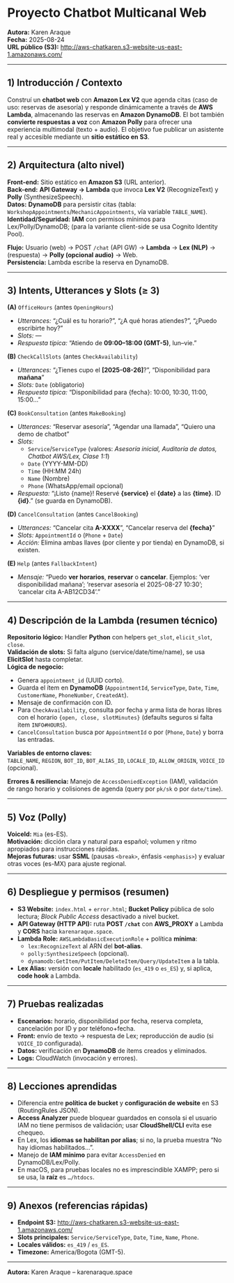 # Proyecto Chatbot Multicanal Web
**Autora:** Karen Araque  
**Fecha:** 2025-08-24  
**URL público (S3):** http://aws-chatkaren.s3-website-us-east-1.amazonaws.com/

---

## 1) Introducción / Contexto
Construí un **chatbot web** con **Amazon Lex V2** que agenda citas (caso de uso: reservas de asesoría) y responde dinámicamente a través de **AWS Lambda**, almacenando las reservas en **Amazon DynamoDB**. El bot también **convierte respuestas a voz** con **Amazon Polly** para ofrecer una experiencia multimodal (texto + audio). El objetivo fue publicar un asistente real y accesible mediante un **sitio estático en S3**.

---

## 2) Arquitectura (alto nivel)
**Front-end:** Sitio estático en **Amazon S3** (URL anterior).  
**Back-end:** **API Gateway → Lambda** que invoca **Lex V2** (RecognizeText) y **Polly** (SynthesizeSpeech).  
**Datos:** **DynamoDB** para persistir citas (tabla: `WorkshopAppointments`/`MechanicAppointments`, vía variable `TABLE_NAME`).  
**Identidad/Seguridad:** **IAM** con permisos mínimos para Lex/Polly/DynamoDB; (para la variante client-side se usa Cognito Identity Pool).

**Flujo:** Usuario (web) → POST `/chat` (API GW) → **Lambda** → **Lex (NLP)** → (respuesta) → **Polly (opcional audio)** → Web.  
**Persistencia:** Lambda escribe la reserva en DynamoDB.
  
---

## 3) Intents, Utterances y Slots (≥ 3)
**(A)** `OfficeHours` (antes `OpeningHours`)  
- *Utterances:* “¿Cuál es tu horario?”, “¿A qué horas atiendes?”, “¿Puedo escribirte hoy?”  
- *Slots:* —  
- *Respuesta típica:* “Atiendo de **09:00–18:00 (GMT-5)**, lun–vie.”

**(B)** `CheckCallSlots` (antes `CheckAvailability`)  
- *Utterances:* “¿Tienes cupo el **[2025-08-26]**?”, “Disponibilidad para **mañana**”  
- *Slots:* `Date` (obligatorio)  
- *Respuesta típica:* “Disponibilidad para {fecha}: 10:00, 10:30, 11:00, 15:00…”

**(C)** `BookConsultation` (antes `MakeBooking`)  
- *Utterances:* “Reservar asesoría”, “Agendar una llamada”, “Quiero una demo de chatbot”  
- *Slots:*  
  - `Service`/`ServiceType` (valores: *Asesoría inicial, Auditoría de datos, Chatbot AWS/Lex, Clase 1:1*)  
  - `Date` (YYYY-MM-DD)  
  - `Time` (HH:MM 24h)  
  - `Name` (Nombre)  
  - `Phone` (WhatsApp/email opcional)  
- *Respuesta:* “¡Listo {name}! Reservé **{service}** el **{date}** a las **{time}**. ID **{id}**.” (se guarda en DynamoDB).

**(D)** `CancelConsultation` (antes `CancelBooking`)  
- *Utterances:* “Cancelar cita **A-XXXX**”, “Cancelar reserva del **{fecha}**”  
- *Slots:* `AppointmentId` o (`Phone` + `Date`)  
- *Acción:* Elimina ambas llaves (por cliente y por tienda) en DynamoDB, si existen.

**(E)** `Help` (antes `FallbackIntent`)  
- *Mensaje:* “Puedo **ver horarios**, **reservar** o **cancelar**. Ejemplos: ‘ver disponibilidad mañana’; ‘reservar asesoría el 2025-08-27 10:30’; ‘cancelar cita A-AB12CD34’.”

---

## 4) Descripción de la Lambda (resumen técnico)
**Repositorio lógico:** Handler **Python** con helpers `get_slot`, `elicit_slot`, `close`.  
**Validación de slots:** Si falta alguno (service/date/time/name), se usa **ElicitSlot** hasta completar.  
**Lógica de negocio:**  
- Genera `appointment_id` (UUID corto).  
- Guarda el ítem en **DynamoDB** (`AppointmentId`, `ServiceType`, `Date`, `Time`, `CustomerName`, `PhoneNumber`, `CreatedAt`).  
- Mensaje de confirmación con ID.
- Para `CheckAvailability`, consulta por fecha y arma lista de horas libres con el horario `{open, close, slotMinutes}` (defaults seguros si falta item `INFO#HOURS`).  
- `CancelConsultation` busca por `AppointmentId` o por (`Phone`, `Date`) y borra las entradas.

**Variables de entorno claves:**  
`TABLE_NAME`, `REGION`, `BOT_ID`, `BOT_ALIAS_ID`, `LOCALE_ID`, `ALLOW_ORIGIN`, `VOICE_ID` (opcional).

**Errores & resiliencia:** Manejo de `AccessDeniedException` (IAM), validación de rango horario y colisiones de agenda (query por `pk/sk` o por `date/time`).

---

## 5) Voz (Polly)
**VoiceId:** `Mia` (es-ES).  
**Motivación:** dicción clara y natural para español; volumen y ritmo apropiados para instrucciones rápidas.  
**Mejoras futuras:** usar **SSML** (pausas `<break>`, énfasis `<emphasis>`) y evaluar otras voces (es-MX) para ajuste regional.

---

## 6) Despliegue y permisos (resumen)
- **S3 Website:** `index.html` + `error.html`; **Bucket Policy** pública de solo lectura; *Block Public Access* desactivado a nivel bucket.  
- **API Gateway (HTTP API):** ruta **POST `/chat`** con **AWS_PROXY** a Lambda y **CORS** hacia `karenaraque.space`.  
- **Lambda Role:** `AWSLambdaBasicExecutionRole` + política **mínima**:  
  - `lex:RecognizeText` al ARN del **bot-alias**.  
  - `polly:SynthesizeSpeech` (opcional).  
  - `dynamodb:GetItem/PutItem/DeleteItem/Query/UpdateItem` a la tabla.  
- **Lex Alias:** versión con **locale** habilitado (`es_419` o `es_ES`) y, si aplica, **code hook** a Lambda.

---

## 7) Pruebas realizadas
- **Escenarios:** horario, disponibilidad por fecha, reserva completa, cancelación por ID y por teléfono+fecha.  
- **Front:** envío de texto → respuesta de Lex; reproducción de audio (si `VOICE_ID` configurada).  
- **Datos:** verificación en **DynamoDB** de ítems creados y eliminados.  
- **Logs:** CloudWatch (invocación y errores).

---

## 8) Lecciones aprendidas
- Diferencia entre **política de bucket** y **configuración de website** en S3 (RoutingRules JSON).  
- **Access Analyzer** puede bloquear guardados en consola si el usuario IAM no tiene permisos de validación; usar **CloudShell/CLI** evita ese chequeo.  
- En Lex, los **idiomas se habilitan por alias**; si no, la prueba muestra “No hay idiomas habilitados…”.  
- Manejo de **IAM mínimo** para evitar `AccessDenied` en DynamoDB/Lex/Polly.  
- En macOS, para pruebas locales no es imprescindible XAMPP; pero si se usa, la **raíz** es `…/htdocs`.

---

## 9) Anexos (referencias rápidas)
- **Endpoint S3:** http://aws-chatkaren.s3-website-us-east-1.amazonaws.com/  
- **Slots principales:** `Service/ServiceType`, `Date`, `Time`, `Name`, `Phone`.  
- **Locales válidos:** `es_419` / `es_ES`.  
- **Timezone:** America/Bogota (GMT-5).

---
**Autora:** Karen Araque – karenaraque.space

